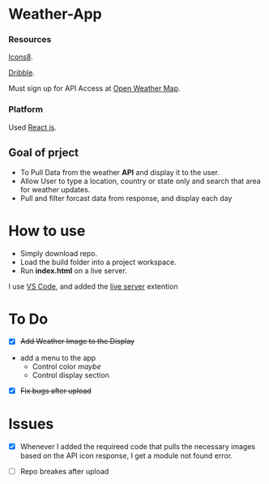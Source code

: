 # Weather-App

### Resources

[Icons8](https://icons8.com/).

[Dribble](https://dribbble.com/shots/7994073-Weather-App-Design/attachments/526038?mode=media).

Must sign up for API Access at [Open Weather Map](https://openweathermap.org).

### Platform

Used [React js](https://reactjs.org/docs/getting-started.html).

## Goal of prject

- To Pull Data from the weather **API** and display it to the user.
- Allow User to type a location, country or state only and search that area for weather updates.
- Pull and filter forcast data from response, and display each day

# How to use

- Simply download repo.
- Load the build folder into a project workspace.
- Run **index.html** on a live server.

I use [VS Code](https://code.visualstudio.com/download), and added the [live server](https://marketplace.visualstudio.com/items?itemName=ritwickdey.LiveServer) extention

# To Do

- [x] ~~Add Weather Image to the Display~~
- add a menu to the app
  - Control color _maybe_
  - Control display section
- [x] ~~Fix bugs after upload~~

# Issues

- [x] Whenever I added the requireed code that pulls the necessary images based on the API icon response, I get a module not found error.

- [ ] Repo breakes after upload
